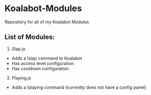 # Koalabot-Modules
Repository for all of my Koalabot Modules

## List of Modules:
1. Slap.js
  * Adds a !slap command to Koalabot
  * Has access level configuration
  * Has cooldown configuration
2. Playing.js
  * Adds a !playing command (currently does not have a config panel)
